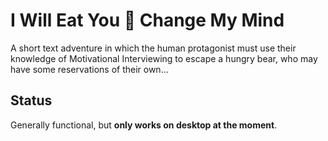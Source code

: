 # I Will Eat You 🐻 Change My Mind

A short text adventure in which the human protagonist must use their knowledge of Motivational Interviewing to escape a hungry bear, who may have some reservations of their own...

## Status

Generally functional, but **only works on desktop at the moment**.
